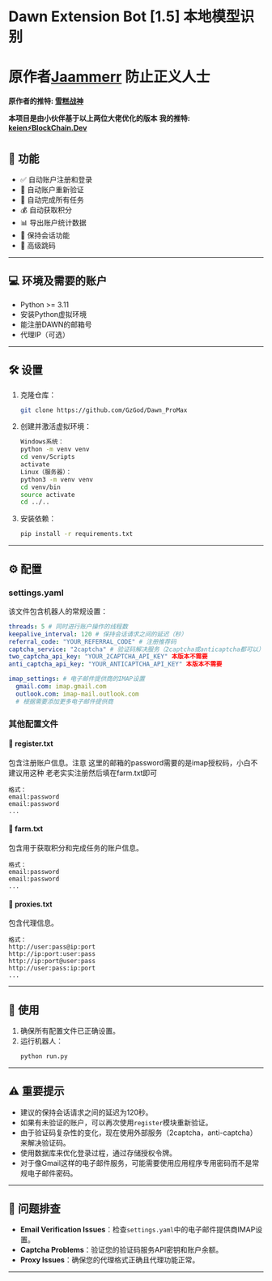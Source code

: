 # Dawn Extension Bot [1.5] 本地模型识别
# 原作者[Jaammerr](https://github.com/Jaammerr/The-Dawn-Bot) 防止正义人士
**原作者的推特: [雪糕战神](https://x.com/Hy78516012)**

**本项目是由小伙伴基于以上两位大佬优化的版本**
**我的推特: [keien⚡️BlockChain.Dev](https://x.com/Happyporter4)**



## 🚀 功能

- ✅ 自动账户注册和登录
- 📧 自动账户重新验证
- 🌾 自动完成所有任务
- 💰 自动获取积分
- 📊 导出账户统计数据
- 🔄 保持会话功能
- 🧩 高级跳码

---

## 💻 环境及需要的账户

- Python >= 3.11
- 安装Python虚拟环境
- 能注册DAWN的邮箱号
- 代理IP（可选）

---

## 🛠️ 设置

1. 克隆仓库：
   ```bash
   git clone https://github.com/GzGod/Dawn_ProMax
   ```
2. 创建并激活虚拟环境：
   ```bash
   Windows系统：
   python -m venv venv
   cd venv/Scripts
   activate
   Linux（服务器）：
   python3 -m venv venv
   cd venv/bin
   source activate
   cd ../..
   ```
3. 安装依赖：
   ```bash
   pip install -r requirements.txt
   ```

---

## ⚙️ 配置

### settings.yaml

该文件包含机器人的常规设置：

```yaml
threads: 5 # 同时进行账户操作的线程数
keepalive_interval: 120 # 保持会话请求之间的延迟（秒）
referral_code: "YOUR_REFERRAL_CODE" # 注册推荐码
captcha_service: "2captcha" # 验证码解决服务（2captcha或anticaptcha都可以）本版本不需要
two_captcha_api_key: "YOUR_2CAPTCHA_API_KEY" 本版本不需要
anti_captcha_api_key: "YOUR_ANTICAPTCHA_API_KEY" 本版本不需要

imap_settings: # 电子邮件提供商的IMAP设置
  gmail.com: imap.gmail.com
  outlook.com: imap-mail.outlook.com
  # 根据需要添加更多电子邮件提供商
```

### 其他配置文件

#### 📁 register.txt
包含注册账户信息。注意 这里的邮箱的password需要的是imap授权码，小白不建议用这种
老老实实注册然后填在farm.txt即可
```
格式：
email:password
email:password
...
```

#### 📁 farm.txt
包含用于获取积分和完成任务的账户信息。
```
格式：
email:password
email:password
...
```

#### 📁 proxies.txt
包含代理信息。
```
格式：
http://user:pass@ip:port
http://ip:port:user:pass
http://ip:port@user:pass
http://user:pass:ip:port
...
```

---

## 🚀 使用

1. 确保所有配置文件已正确设置。
2. 运行机器人：
   ```bash
   python run.py
   ```

---

## ⚠️ 重要提示

- 建议的保持会话请求之间的延迟为120秒。
- 如果有未验证的账户，可以再次使用`register`模块重新验证。
- 由于验证码复杂性的变化，现在使用外部服务（2captcha，anti-captcha）来解决验证码。
- 使用数据库来优化登录过程，通过存储授权令牌。
- 对于像Gmail这样的电子邮件服务，可能需要使用应用程序专用密码而不是常规电子邮件密码。

---

## 🔧 问题排查

- **Email Verification Issues**：检查`settings.yaml`中的电子邮件提供商IMAP设置。
- **Captcha Problems**：验证您的验证码服务API密钥和账户余额。
- **Proxy Issues**：确保您的代理格式正确且代理功能正常。

---
